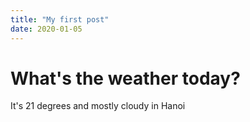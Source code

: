 ```yaml
---
title: "My first post"
date: 2020-01-05
---
```

# What's the weather today?

It's 21 degrees and mostly cloudy in Hanoi
